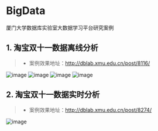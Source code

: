 # BigData
厦门大学数据库实验室大数据学习平台研究案例

## 1. 淘宝双十一数据离线分析
>+ 案例效果地址：http://dblab.xmu.edu.cn/post/8116/

>

![image](https://raw.githubusercontent.com/ZSCDumin/BigData/master/Spark/%E5%8E%A6%E9%97%A8%E5%A4%A7%E5%AD%A6%E6%95%B0%E6%8D%AE%E5%BA%93%E5%AE%9E%E9%AA%8C%E5%AE%A4Spark%E8%AF%BE%E7%A8%8B%E7%BB%BC%E5%90%88%E6%A1%88%E4%BE%8B/%E6%95%88%E6%9E%9C%E5%9B%BE/1-1.png)
![image](https://raw.githubusercontent.com/ZSCDumin/BigData/master/Spark/%E5%8E%A6%E9%97%A8%E5%A4%A7%E5%AD%A6%E6%95%B0%E6%8D%AE%E5%BA%93%E5%AE%9E%E9%AA%8C%E5%AE%A4Spark%E8%AF%BE%E7%A8%8B%E7%BB%BC%E5%90%88%E6%A1%88%E4%BE%8B/%E6%95%88%E6%9E%9C%E5%9B%BE/1-2.png)
![image](https://raw.githubusercontent.com/ZSCDumin/BigData/master/Spark/%E5%8E%A6%E9%97%A8%E5%A4%A7%E5%AD%A6%E6%95%B0%E6%8D%AE%E5%BA%93%E5%AE%9E%E9%AA%8C%E5%AE%A4Spark%E8%AF%BE%E7%A8%8B%E7%BB%BC%E5%90%88%E6%A1%88%E4%BE%8B/%E6%95%88%E6%9E%9C%E5%9B%BE/1-3.png)
![image](https://raw.githubusercontent.com/ZSCDumin/BigData/master/Spark/%E5%8E%A6%E9%97%A8%E5%A4%A7%E5%AD%A6%E6%95%B0%E6%8D%AE%E5%BA%93%E5%AE%9E%E9%AA%8C%E5%AE%A4Spark%E8%AF%BE%E7%A8%8B%E7%BB%BC%E5%90%88%E6%A1%88%E4%BE%8B/%E6%95%88%E6%9E%9C%E5%9B%BE/1-4.png)


## 2. 淘宝双十一数据实时分析
>+ 案例效果地址：http://dblab.xmu.edu.cn/post/8274/

>

![image](https://raw.githubusercontent.com/ZSCDumin/BigData/master/Spark/%E5%8E%A6%E9%97%A8%E5%A4%A7%E5%AD%A6%E6%95%B0%E6%8D%AE%E5%BA%93%E5%AE%9E%E9%AA%8C%E5%AE%A4Spark%E8%AF%BE%E7%A8%8B%E7%BB%BC%E5%90%88%E6%A1%88%E4%BE%8B/%E6%95%88%E6%9E%9C%E5%9B%BE/2-1.png)

